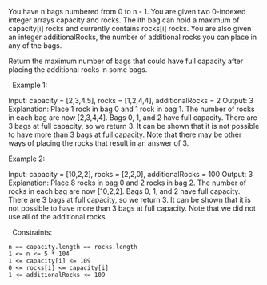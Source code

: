 You have n bags numbered from 0 to n - 1. You are given two 0-indexed integer arrays capacity and rocks. The ith bag can hold a maximum of capacity[i] rocks and currently contains rocks[i] rocks. You are also given an integer additionalRocks, the number of additional rocks you can place in any of the bags.

Return the maximum number of bags that could have full capacity after placing the additional rocks in some bags.

 
Example 1:

Input: capacity = [2,3,4,5], rocks = [1,2,4,4], additionalRocks = 2
Output: 3
Explanation:
Place 1 rock in bag 0 and 1 rock in bag 1.
The number of rocks in each bag are now [2,3,4,4].
Bags 0, 1, and 2 have full capacity.
There are 3 bags at full capacity, so we return 3.
It can be shown that it is not possible to have more than 3 bags at full capacity.
Note that there may be other ways of placing the rocks that result in an answer of 3.


Example 2:

Input: capacity = [10,2,2], rocks = [2,2,0], additionalRocks = 100
Output: 3
Explanation:
Place 8 rocks in bag 0 and 2 rocks in bag 2.
The number of rocks in each bag are now [10,2,2].
Bags 0, 1, and 2 have full capacity.
There are 3 bags at full capacity, so we return 3.
It can be shown that it is not possible to have more than 3 bags at full capacity.
Note that we did not use all of the additional rocks.


 
Constraints:


	n == capacity.length == rocks.length
	1 <= n <= 5 * 104
	1 <= capacity[i] <= 109
	0 <= rocks[i] <= capacity[i]
	1 <= additionalRocks <= 109

